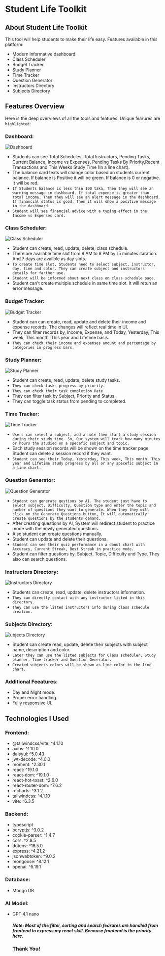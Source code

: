 # Student Life Toolkit

## About Student Life Toolkit

This tool will help students to make their life easy. Features available in this platform:

- Modern informative dashboard
- Class Scheduler
- Budget Tracker
- Study Planner
- Time Tracker
- Question Generator
- Instructors Directory
- Subjects Directory

## Features Overview

Here is the deep overviews of all the tools and features. Unique fearures are `highlighted`:

### Dashboard:

![Dashboard](https://media.rakibulhasan.dev/slt/dashboard.jpg)

- Students can see Total Schedules, Total Instructors, Pending Tasks, Current Balance, Income vs Expenses, Pending Tasks By Priority,Recent Transactions and This Weeks Study Time (In a line chart).
- The balance card texts will change color based on students current balance. If balance is Positive it will be green. If balance is 0 or negative. It will be red.
- `If Students balance is less thsn 100 taka, Then they will see an warning message in dashboard. If total expense is greater than total income, Then they will see an alert message in the dashboard. If financial status is good. Then it will show a positive message in the dashboard.`
- `Student will see financial advice with a typing effect in the Income vs Expenses card.`

### Class Scheduler:

![Class Scheduler](https://media.rakibulhasan.dev/slt/class-schedule.jpg)

- Student can create, read, update, delete, class schedule.
- There are available time slot from 8 AM to 8 PM by 15 minutes itaration. And 7 days are availble as day slots.
- `To create time slot, Students need to select subject, instructor, day, time and color. They can create subject and instructors details for farther use.`
- `Student will be informed about next class on class schedule page.`
- Student can't create multiple schedule in same time slot. It will retun an error message.

### Budget Tracker:

![Budget Tracker](https://media.rakibulhasan.dev/slt/budget-tracker.jpg)

- Student can can create, read, update and delete their income and expense records. The changes will reflect real time in UI.
- They can filter records by, Income, Expense, and Today, Yesterday, This week, This month, This year and Lifetime basis.
- `They can check their income and expenses amount and percentage by categories in progress bars.`

### Study Planner:

![Study Planner](https://media.rakibulhasan.dev/slt/study-planner.jpg)

- Student can create, read, update, delete study tasks.
- `They can check tasks progress by priority.`
- `They can check their task completion Rate`
- They can filter task by Subject, Priority and Status.
- They can toggle task status from pending to completed.

### Time Tracker:

![Time Tracker](https://media.rakibulhasan.dev/slt/time-tracker.jpg)

- `Users can select a subject, add a note then start a study session during their study time. So, Our system will track how many minutes or hours the studied on a specefic subject and topic.`
- Each study session records will be shown on the time tracker page. Student can delete a session record if they want.
- `Student can see their Today, Yesterday, This week, This month, This year and Lifetime study progress by all or any specefic subject in a line chart.`

### Question Generator:

![Question Generator](https://media.rakibulhasan.dev/slt/question-generator.jpg)

- `Student can generate qestions by AI. The student just have to select subject, Difficulty, Question type and enter the topic and number of questions they want to generate. When they they will click on the Generate Questions button, It will automatically create questions by the students demand.`
- After creating questions by AI, System will redirect student to practice mode with the newly generated questions.
- Also student can create questions manually.
- Student can update and delete their questions.
- `Student can see their quiz performance in a donut chart with Accuracy, Current Streak, Best Streak in practice mode.`
- Student can filter questions by, Subject, Topic, Difficulty and Type. They also can search questions.

### Instructors Directory:

![Instructors Directory](https://media.rakibulhasan.dev/slt/instructors-directory.jpg)

- Students can create, read, update, delete instructors information.
- `They can directly contact with any instructor listed in this directory.`
- `They can use the listed instructors info during class schedule creation.`

### Subjects Directory:

![ubjects Directory](https://media.rakibulhasan.dev/slt/subjects-directory.jpg)

- Student can create read, update, delete their subjects with subject name, description and color.
- `Later they can use the listed subjects for Class scheduler, Study planner, Time tracker and Question Generator.`
- `Created subjects colors will be shown as line color in the line chart.`

### Additional Feeatures:

- Day and Night mode.
- Proper error handling.
- Fully responsive UI.

## Technologies I Used

### Frontend:

- @tailwindcss/vite: ^4.1.10
- axios: ^1.10.0
- daisyui: ^5.0.43
- jwt-decode: ^4.0.0
- moment: ^2.30.1
- react: ^19.1.0
- react-dom: ^19.1.0
- react-hot-toast: ^2.6.0
- react-router-dom: ^7.6.2
- recharts: ^3.1.2
- tailwindcss: ^4.1.10
- vite: ^6.3.5

### Backend:

- typescript
- bcryptjs: ^3.0.2
- cookie-parser: ^1.4.7
- cors: ^2.8.5
- dotenv: ^16.5.0
- express: ^4.21.2
- jsonwebtoken: ^9.0.2
- mongoose: ^8.12.1
- openai: ^5.19.1

### Database:

- Mongo DB

### AI Model:

- GPT 4.1 nano

  ##### **Note:** Most of the filter, sorting and search fearures are handled from frontend to express my react skill. Because frontend is the priority here.

  ### Thank You!
